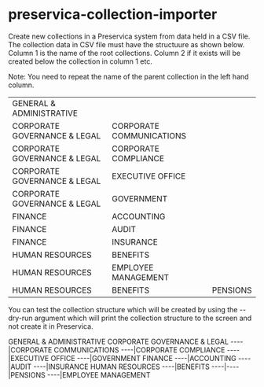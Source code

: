 # preservica-collection-importer

Create new collections in a Preservica system from data held in a  CSV file.
The collection data in CSV file must have the structuure as shown below.
Column 1 is the name of the root collections. 
Column 2 if it exists will be created below the collection in column 1 etc.

Note: You need to repeat the name of the parent collection in the left hand column.

|                       |   |   |
|-----------------------|---|---|
|GENERAL & ADMINISTRATIVE| | |
|CORPORATE GOVERNANCE & LEGAL|CORPORATE COMMUNICATIONS| |
|CORPORATE GOVERNANCE & LEGAL|CORPORATE COMPLIANCE| |
|CORPORATE GOVERNANCE & LEGAL|EXECUTIVE OFFICE| |
|CORPORATE GOVERNANCE & LEGAL|GOVERNMENT| |
|FINANCE|ACCOUNTING| |
|FINANCE|AUDIT| |
|FINANCE|INSURANCE| |
|HUMAN RESOURCES|BENEFITS| |
|HUMAN RESOURCES|EMPLOYEE MANAGEMENT| | 
|HUMAN RESOURCES|BENEFITS|PENSIONS|


You can test the collection structure which will be created by using the --dry-run argument which will print the collection structure to the screen and not create it in Preservica.

GENERAL & ADMINISTRATIVE
CORPORATE GOVERNANCE & LEGAL
----|CORPORATE COMMUNICATIONS
----|CORPORATE COMPLIANCE
----|EXECUTIVE OFFICE
----|GOVERNMENT
FINANCE
----|ACCOUNTING
----|AUDIT
----|INSURANCE
HUMAN RESOURCES
----|BENEFITS
----|----|PENSIONS
----|EMPLOYEE MANAGEMENT
